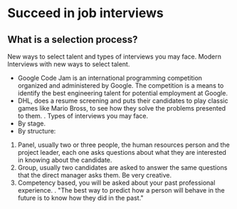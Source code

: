 # Succeed in job interviews
## What is a selection process?
New ways to select talent and types of interviews you may face.
Modern Interviews with new ways to select talent.
- Google Code Jam is an international programming competition organized and administered by Google. The competition is a means to identify the best engineering talent for potential employment at Google.
- DHL, does a resume screening and puts their candidates to play classic games like Mario Bross, to see how they solve the problems presented to them.
.
Types of interviews you may face.
- By stage.
- By structure:
1. Panel, usually two or three people, the human resources person and the project leader, each one asks questions about what they are interested in knowing about the candidate.
2. Group, usually two candidates are asked to answer the same questions that the direct manager asks them. Be very creative.
3.	Competency based, you will be asked about your past professional experience.
.
"The best way to predict how a person will behave in the future is to know how they did in the past."
